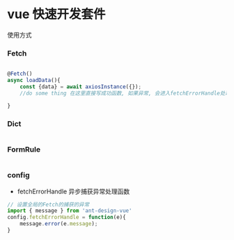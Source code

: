 # vue 快速开发套件

使用方式
### Fetch
```javascript

@Fetch()
async loadData(){
	const {data} = await axiosInstance({});
	//do some thing 在这里直接写成功函数, 如果异常, 会进入fetchErrorHandle处理

}

```

### Dict

```javascript

```

### FormRule

```javascript


```

### config

- fetchErrorHandle 异步捕获异常处理函数

```javascript
// 设置全局的Fetch的捕获的异常
import { message } from 'ant-design-vue'
config.fetchErrorHandle = function(e){
	message.error(e.message);
}


```
